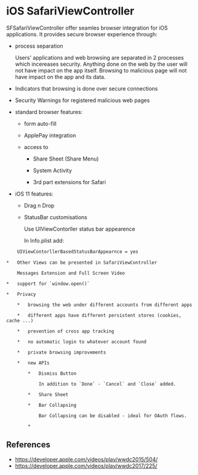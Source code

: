 # iOS SafariViewController

SFSafariViewController offer seamles browser integration for iOS applications. It
provides secure browser experience through:

*	process separation  	
	
	Users' applications and web browsing are separated in 2 processes which incereases
	security. Anything done on the web by the user will not have impact on the app 
	itself. Browsing to malicious page will not have impact on the app and its data.
	
*	Indicators that browsing is done over secure connections

*	Security Warnings for registered malicious web pages

*	standard browser features:

	*	form auto-fill		

	*	ApplePay integration

	*	access to

		*	Share Sheet (Share Menu)
		
		*	System Activity
		
		*	3rd part extensions for Safari		
		
*	iOS 11 features:

	*	Drag n Drop

	*	StatusBar customisations
	
		Use UIViewContorller status bar appearence
		
		In Info.plist add:

```xml
	UIViewContorllerBasedStatusBarAppearnce = yes
```

	*	Other Views can be presented in SafariViewController
		
		Messages Extension and Full Screen Video

	*	support for `window.open()`	
	
	*	Privacy 
	
		*	browsing the web under different accounts from different apps
		
		*	different apps have different persistent stores (cookies, cache ...)
		
		*	prevention of cross app tracking
		
		*	no automatic login to whatever account found
		
		*	private browsing improvements
		
		*	new APIs
		
			*	Dismiss Button
			
				In addition to `Done` - `Cancel` and `Close` added.
			
			*	Share Sheet
			
			*	Bar Collapsing
			
				Bar Collapsing can be disabled - ideal for OAuth flows.
				
			*	
			
			
## References


*	https://developer.apple.com/videos/play/wwdc2015/504/
*	https://developer.apple.com/videos/play/wwdc2017/225/
			